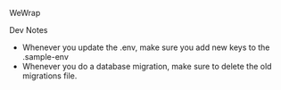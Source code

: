 WeWrap

Dev Notes
- Whenever you update the .env, make sure you add new keys to the .sample-env
- Whenever you do a database migration, make sure to delete the old migrations file. 
